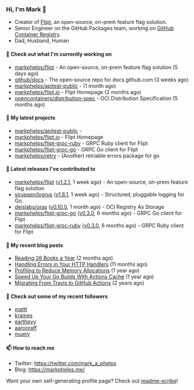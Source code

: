 ### Hi, I'm Mark 👋

* Creator of [Flipt](https://github.com/markphelps/flipt), an open-source, on-prem feature flag solution.
* Senior Engineer on the GitHub Packages team, working on [GitHub Container Registry](https://github.blog/2020-09-01-introducing-github-container-registry/).
* Dad, Husband, Human

#### 👷 Check out what I'm currently working on

- [markphelps/flipt](https://github.com/markphelps/flipt) - An open-source, on-prem feature flag solution (5 days ago)
- [github/docs](https://github.com/github/docs) - The open-source repo for docs.github.com (3 weeks ago)
- [markphelps/apitest-public](https://github.com/markphelps/apitest-public) -  (1 month ago)
- [markphelps/flipt.io](https://github.com/markphelps/flipt.io) - Flipt Homepage (2 months ago)
- [opencontainers/distribution-spec](https://github.com/opencontainers/distribution-spec) - OCI Distribution Specification (5 months ago)

#### 🌱 My latest projects

- [markphelps/apitest-public](https://github.com/markphelps/apitest-public) - 
- [markphelps/flipt.io](https://github.com/markphelps/flipt.io) - Flipt Homepage
- [markphelps/flipt-grpc-ruby](https://github.com/markphelps/flipt-grpc-ruby) - GRPC Ruby client for Flipt
- [markphelps/flipt-grpc-go](https://github.com/markphelps/flipt-grpc-go) - GRPC Go client for Flipt
- [markphelps/retry](https://github.com/markphelps/retry) - (Another) retriable errors package for go

#### 🔭 Latest releases I've contributed to

- [markphelps/flipt](https://github.com/markphelps/flipt) ([v1.2.1](https://github.com/markphelps/flipt/releases/tag/v1.2.1), 1 week ago) - An open-source, on-prem feature flag solution
- [sirupsen/logrus](https://github.com/sirupsen/logrus) ([v1.8.1](https://github.com/sirupsen/logrus/releases/tag/v1.8.1), 1 week ago) - Structured, pluggable logging for Go.
- [deislabs/oras](https://github.com/deislabs/oras) ([v0.10.0](https://github.com/deislabs/oras/releases/tag/v0.10.0), 1 month ago) - OCI Registry As Storage
- [markphelps/flipt-grpc-go](https://github.com/markphelps/flipt-grpc-go) ([v0.3.0](https://github.com/markphelps/flipt-grpc-go/releases/tag/v0.3.0), 6 months ago) - GRPC Go client for Flipt
- [markphelps/flipt-grpc-ruby](https://github.com/markphelps/flipt-grpc-ruby) ([v0.3.0](https://github.com/markphelps/flipt-grpc-ruby/releases/tag/v0.3.0), 6 months ago) - GRPC Ruby client for Flipt

#### 📜 My recent blog posts

- [Reading 26 Books a Year](https://markphelps.me/2020/12/reading-26-books-a-year/) (2 months ago)
- [Handling Errors in Your HTTP Handlers](https://markphelps.me/2020/04/handling-errors-in-your-http-handlers/) (11 months ago)
- [Profiling to Reduce Memory Allocations](https://markphelps.me/2019/11/profiling-to-reduce-memory-allocations/) (1 year ago)
- [Speed Up Your Go Builds With Actions Cache](https://markphelps.me/2019/11/speed-up-your-go-builds-with-actions-cache/) (1 year ago)
- [Migrating From Travis to GitHub Actions](https://markphelps.me/2019/09/migrating-from-travis-to-github-actions/) (2 years ago)

#### 👯 Check out some of my recent followers

- [mattt](https://github.com/mattt)
- [krames](https://github.com/krames)
- [earthpyy](https://github.com/earthpyy)
- [aaronraff](https://github.com/aaronraff)
- [muety](https://github.com/muety)

#### 📫 How to reach me

- Twitter: https://twitter.com/mark_a_phelps
- Blog: https://markphelps.me/

Want your own self-generating profile page? Check out [readme-scribe](https://github.com/muesli/readme-scribe)!
